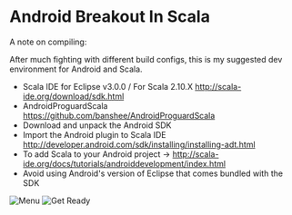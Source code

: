 Android Breakout In Scala
=========================

A note on compiling:

After much fighting with different build configs, this is my suggested dev environment for Android and Scala.
- Scala IDE for Eclipse v3.0.0 / For Scala 2.10.X http://scala-ide.org/download/sdk.html
- AndroidProguardScala https://github.com/banshee/AndroidProguardScala
- Download and unpack the Android SDK 
- Import the Android plugin to Scala IDE http://developer.android.com/sdk/installing/installing-adt.html
- To add Scala to your Android project -> http://scala-ide.org/docs/tutorials/androiddevelopment/index.html
- Avoid using Android's version of Eclipse that comes bundled with the SDK

![Menu](https://raw.github.com/dhbikoff/AndroidBreakoutScala/master/screenshots/menu1.png) ![Get Ready](https://raw.github.com/dhbikoff/AndroidBreakoutScala/master/screenshots/ready1.png)
